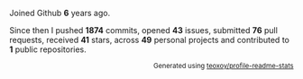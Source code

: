 Joined Github **6** years ago.

Since then I pushed **1874** commits, opened **43** issues, submitted **76** pull requests, received **41** stars, across **49** personal projects and contributed to **1** public repositories.

<p align="right"><sub>Generated using <a href="https://github.com/marketplace/actions/profile-readme-stats">teoxoy/profile-readme-stats</a></sub></p>
